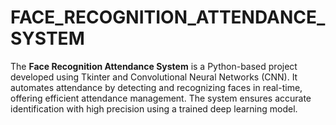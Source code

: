 # FACE_RECOGNITION_ATTENDANCE_SYSTEM
The **Face Recognition Attendance System** is a Python-based project developed using Tkinter and Convolutional Neural Networks (CNN). It automates attendance by detecting and recognizing faces in real-time, offering efficient attendance management. The system ensures accurate identification with high precision using a trained deep learning model.
